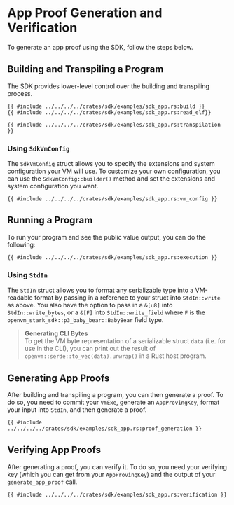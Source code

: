 # App Proof Generation and Verification

To generate an app proof using the SDK, follow the steps below.

## Building and Transpiling a Program

The SDK provides lower-level control over the building and transpiling process.

```rust,no_run,noplayground
{{ #include ../../../../crates/sdk/examples/sdk_app.rs:build }}
{{ #include ../../../../crates/sdk/examples/sdk_app.rs:read_elf}}

{{ #include ../../../../crates/sdk/examples/sdk_app.rs:transpilation }}
```

### Using `SdkVmConfig`

The `SdkVmConfig` struct allows you to specify the extensions and system configuration your VM will use. To customize your own configuration, you can use the `SdkVmConfig::builder()` method and set the extensions and system configuration you want.

```rust,no_run,noplayground
{{ #include ../../../../crates/sdk/examples/sdk_app.rs:vm_config }}
```

## Running a Program

To run your program and see the public value output, you can do the following:

```rust,no_run,noplayground
{{ #include ../../../../crates/sdk/examples/sdk_app.rs:execution }}
```

### Using `StdIn`

The `StdIn` struct allows you to format any serializable type into a VM-readable format by passing in a reference to your struct into `StdIn::write` as above. You also have the option to pass in a `&[u8]` into `StdIn::write_bytes`, or a `&[F]` into `StdIn::write_field` where `F` is the `openvm_stark_sdk::p3_baby_bear::BabyBear` field type.

> **Generating CLI Bytes**  
> To get the VM byte representation of a serializable struct `data` (i.e. for use in the CLI), you can print out the result of `openvm::serde::to_vec(data).unwrap()` in a Rust host program.

## Generating App Proofs

After building and transpiling a program, you can then generate a proof. To do so, you need to commit your `VmExe`, generate an `AppProvingKey`, format your input into `StdIn`, and then generate a proof.

```rust,no_run,noplayground
{{ #include ../../../../crates/sdk/examples/sdk_app.rs:proof_generation }}
```

## Verifying App Proofs

After generating a proof, you can verify it. To do so, you need your verifying key (which you can get from your `AppProvingKey`) and the output of your `generate_app_proof` call.

```rust,no_run,noplayground
{{ #include ../../../../crates/sdk/examples/sdk_app.rs:verification }}
```
